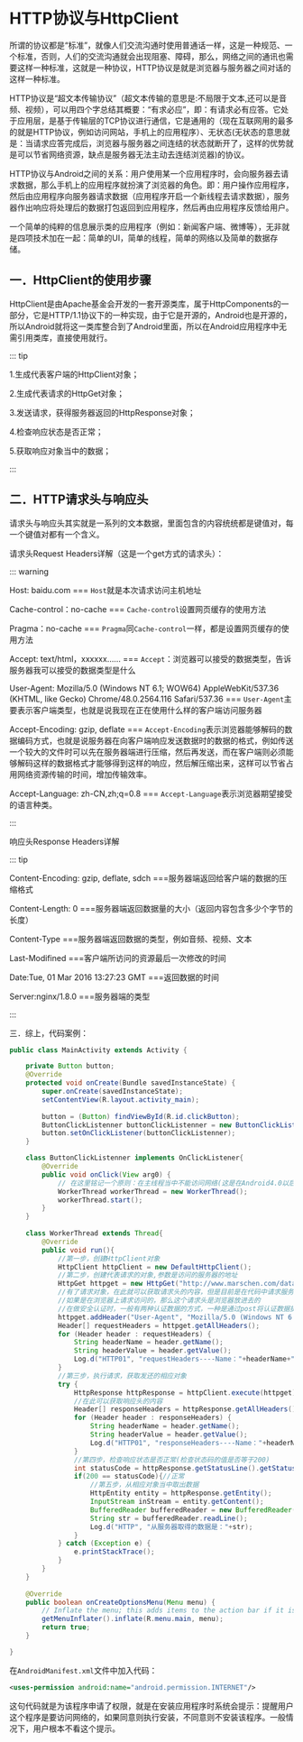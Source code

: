 # HTTP协议与HttpClient

所谓的协议都是“标准”，就像人们交流沟通时使用普通话一样，这是一种规范、一个标准，否则，人们的交流沟通就会出现阻塞、障碍，那么，网络之间的通讯也需要这样一种标准，这就是一种协议，HTTP协议是就是浏览器与服务器之间对话的这样一种标准。

HTTP协议是“超文本传输协议”（超文本传输的意思是:不局限于文本,还可以是音频、视频），可以用四个字总结其概要：“有求必应”，即：有请求必有应答。它处于应用层，是基于传输层的TCP协议进行通信，它是通用的（现在互联网用的最多的就是HTTP协议，例如访问网站，手机上的应用程序）、无状态(无状态的意思就是：当请求应答完成后，浏览器与服务器之间连结的状态就断开了，这样的优势就是可以节省网络资源，缺点是服务器无法主动去连结浏览器)的协议。

HTTP协议与Android之间的关系：用户使用某一个应用程序时，会向服务器去请求数据，那么手机上的应用程序就扮演了浏览器的角色。即：用户操作应用程序，然后由应用程序向服务器请求数据（应用程序开启一个新线程去请求数据），服务器作出响应将处理后的数据打包返回到应用程序，然后再由应用程序反馈给用户。

一个简单的纯粹的信息展示类的应用程序（例如：新闻客户端、微博等），无非就是四项技术加在一起：简单的UI，简单的线程，简单的网络以及简单的数据存储。

## 一．HttpClient的使用步骤

HttpClient是由Apache基金会开发的一套开源类库，属于HttpComponents的一部分，它是HTTP/1.1协议下的一种实现，由于它是开源的，Android也是开源的，所以Android就将这一类库整合到了Android里面，所以在Android应用程序中无需引用类库，直接使用就行。

::: tip

1.生成代表客户端的HttpClient对象；

2.生成代表请求的HttpGet对象；

3.发送请求，获得服务器返回的HttpResponse对象；

4.检查响应状态是否正常；

5.获取响应对象当中的数据；

::: 

## 二．HTTP请求头与响应头

请求头与响应头其实就是一系列的文本数据，里面包含的内容统统都是键值对，每一个键值对都有一个含义。

请求头Request Headers详解（这是一个get方式的请求头）：

::: warning

Host: baidu.com === `Host`就是本次请求访问主机地址

Cache-control：no-cache === `Cache-control`设置网页缓存的使用方法

Pragma：no-cache === `Pragma`同`Cache-control`一样，都是设置网页缓存的使用方法

Accept: text/html，xxxxxx…… === `Accept`：浏览器可以接受的数据类型，告诉服务器我可以接受的数据类型是什么

User-Agent: Mozilla/5.0 (Windows NT 6.1; WOW64) AppleWebKit/537.36 (KHTML, like Gecko) Chrome/48.0.2564.116 Safari/537.36   === `User-Agent`主要表示客户端类型，也就是说我现在正在使用什么样的客户端访问服务器

Accept-Encoding: gzip, deflate  === `Accept-Encoding`表示浏览器能够解码的数据编码方式，也就是说服务器在向客户端响应发送数据时的数据的格式，例如传送一个较大的文件时可以先在服务器端进行压缩，然后再发送，而在客户端则必须能够解码这样的数据格式才能够得到这样的响应，然后解压缩出来，这样可以节省占用网络资源传输的时间，增加传输效率。

Accept-Language: zh-CN,zh;q=0.8 === `Accept-Language`表示浏览器期望接受的语言种类。

:::

响应头Response Headers详解

::: tip

Content-Encoding: gzip, deflate, sdch ===服务器端返回给客户端的数据的压缩格式

Content-Length: 0   ===服务器端返回数据量的大小（返回内容包含多少个字节的长度）

Content-Type    ===服务器端返回数据的类型，例如音频、视频、文本

Last-Modifined ===客户端所访问的资源最后一次修改的时间

Date:Tue, 01 Mar 2016 13:27:23 GMT ===返回数据的时间

Server:nginx/1.8.0 ===服务器端的类型

::: 

三．综上，代码案例：

``` java
public class MainActivity extends Activity {

    private Button button;
    @Override
    protected void onCreate(Bundle savedInstanceState) {
        super.onCreate(savedInstanceState);
        setContentView(R.layout.activity_main);
        
        button = (Button) findViewById(R.id.clickButton);
        ButtonClickListenner buttonClickListenner = new ButtonClickListenner();
        button.setOnClickListener(buttonClickListenner);
    }

    class ButtonClickListenner implements OnClickListener{
        @Override
        public void onClick(View arg0) {
            // 在这里铭记一个原则：在主线程当中不能访问网络(这是在Android4.0以后加入的概念)
            WorkerThread workerThread = new WorkerThread();
            workerThread.start();
        }
    }
    
    class WorkerThread extends Thread{
        @Override
        public void run(){
            //第一步，创建HttpClient对象
            HttpClient httpClient = new DefaultHttpClient();
            //第二步，创建代表请求的对象,参数是访问的服务器的地址
            HttpGet httpget = new HttpGet("http://www.marschen.com/data1.html");
            //有了请求对象，在此就可以获取请求头的内容，但是目前是在代码中请求服务器的，因此需要自己去设置请求头
            //如果是在浏览器上请求访问的，那么这个请求头是浏览器放进去的
            //在做安全认证时，一般有两种认证数据的方式，一种是通过post将认证数据提交至服务器，还有一种就是将认证数据放在请求头中。
            httpget.addHeader("User-Agent", "Mozilla/5.0 (Windows NT 6.1; WOW64) AppleWebKit/537.36 (KHTML, like Gecko) Chrome/48.0.2564.116 Safari/537.36");
            Header[] requestHeaders = httpget.getAllHeaders();
            for (Header header : requestHeaders) {
                String headerName = header.getName();
                String headerValue = header.getValue();
                Log.d("HTTP01", "requestHeaders----Name："+headerName+",Value："+headerValue);
            }
            //第三步，执行请求，获取发还的相应对象
            try {
                HttpResponse httpResponse = httpClient.execute(httpget);
                //在此可以获取响应头的内容
                Header[] responseHeaders = httpResponse.getAllHeaders();
                for (Header header : responseHeaders) {
                    String headerName = header.getName();
                    String headerValue = header.getValue();
                    Log.d("HTTP01", "responseHeaders----Name："+headerName+",Value："+headerValue);
                }
                //第四步，检查响应状态是否正常(检查状态码的值是否等于200)
                int statusCode = httpResponse.getStatusLine().getStatusCode();
                if(200 == statusCode){//正常
                    //第五步，从相应对象当中取出数据
                    HttpEntity entity = httpResponse.getEntity();
                    InputStream inStream = entity.getContent();
                    BufferedReader bufferedReader = new BufferedReader(new InputStreamReader(inStream));
                    String str = bufferedReader.readLine();
                    Log.d("HTTP", "从服务器取得的数据是："+str);
                }
            } catch (Exception e) {
                e.printStackTrace();
            }
        }
    }
    
    @Override
    public boolean onCreateOptionsMenu(Menu menu) {
        // Inflate the menu; this adds items to the action bar if it is present.
        getMenuInflater().inflate(R.menu.main, menu);
        return true;
    }

}
```

在`AndroidManifest.xml`文件中加入代码：

``` xml
<uses-permission android:name="android.permission.INTERNET"/>
```

这句代码就是为该程序申请了权限，就是在安装应用程序时系统会提示：提醒用户这个程序是要访问网络的，如果同意则执行安装，不同意则不安装该程序。一般情况下，用户根本不看这个提示。
